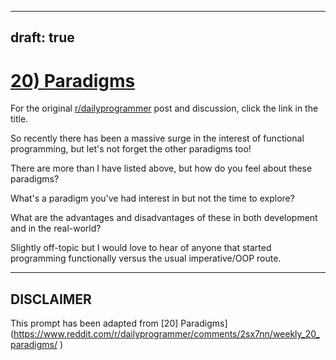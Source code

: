 ---
draft: true
----

# [20) Paradigms](https://www.reddit.com/r/dailyprogrammer/comments/2sx7nn/weekly_20_paradigms/)

For the original [r/dailyprogrammer](https://www.reddit.com/r/dailyprogrammer/) post and discussion, click the link in the title.

So recently there has been a massive surge in the interest of functional programming, but let's not forget the other paradigms too!

There are more than I have listed above, but how do you feel about these paradigms? 

What's a paradigm you've had interest in but not the time to explore?

What are the advantages and disadvantages of these in both development and in the real-world? 

Slightly off-topic but I would love to hear of anyone that started programming functionally versus the usual imperative/OOP route.


----
## **DISCLAIMER**
This prompt has been adapted from [20] Paradigms](https://www.reddit.com/r/dailyprogrammer/comments/2sx7nn/weekly_20_paradigms/
)
